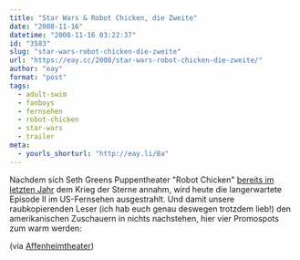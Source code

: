```yaml
---
title: "Star Wars & Robot Chicken, die Zweite"
date: "2008-11-16"
datetime: "2008-11-16 03:22:37"
id: "3583"
slug: "star-wars-robot-chicken-die-zweite"
url: "https://eay.cc/2008/star-wars-robot-chicken-die-zweite/"
author: "eay"
format: "post"
tags:
  - adult-swim
  - fanboys
  - fernsehen
  - robot-chicken
  - star-wars
  - trailer
meta:
  - yourls_shorturl: "http://eay.li/8a"
---
```


Nachdem sich Seth Greens Puppentheater "Robot Chicken" [bereits im letzten Jahr](//eay.cc/2007/the-force-is-strong-with-this-chicken/) dem Krieg der Sterne annahm, wird heute die langerwartete Episode II im US-Fernsehen ausgestrahlt. Und damit unsere raubkopierenden Leser (ich hab euch genau deswegen trotzdem lieb!) den amerikanischen Zuschauern in nichts nachstehen, hier vier Promospots zum warm werden:

 (via [Affenheimtheater](http://blog.affenheimtheater.de/2008/11/15/robot-chicken-star-wars-episode-ii-promospots/))
